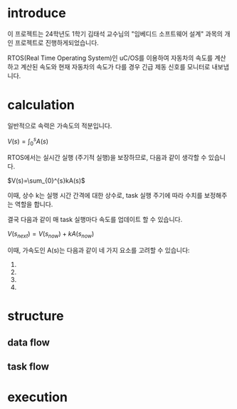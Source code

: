# introduce

이 프로젝트는 24학년도 1학기 김태석 교수님의 "임베디드 소프트웨어 설계" 과목의 개인 프로젝트로 진행하게되었습니다.

RTOS(Real Time Operating System)인 uC/OS를 이용하여 자동차의 속도를 계산하고 계산된 속도와 현재 자동차의 속도가 다를 경우 긴급 제동 신호를 모니터로 내보냅니다.

# calculation

일반적으로 속력은 가속도의 적분입니다.

$V(s)=\int_{0}^{s}A(s)$

RTOS에서는 실시간 실행 (주기적 실행)을 보장하므로, 다음과 같이 생각할 수 있습니다.

$V(s)=\sum_{0}^{s}kA(s)$

이때, 상수 k는 실행 시간 간격에 대한 상수로, task 실행 주기에 따라 수치를 보정해주는 역할을 합니다.

결국 다음과 같이 매 task 실행마다 속도를 업데이트 할 수 있습니다.

$V(s_{next})=V(s_{now})+kA(s_{now})$

이때, 가속도인 A(s)는 다음과 같이 네 가지 요소를 고려할 수 있습니다:

1. 

2.

3.

4.



# structure

## data flow

## task flow

# execution

